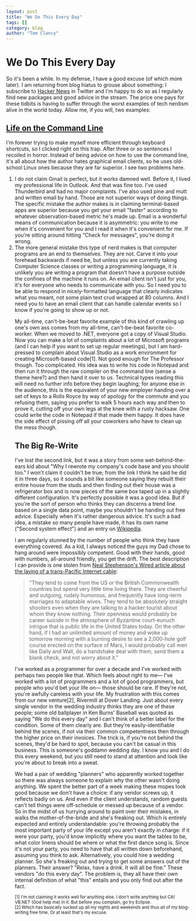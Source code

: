 ```yaml
---
layout: post
title: "We Do This Every Day"
tags: []
category: blog
author: "Tom Clancy"
---
```


# We Do This Every Day

<p>So it's been a while. In my defense, I have a good excuse (of which more later). I am returning from blog hiatus to grouse about something: I subscribe to <a href="http://news.ycombinator.com/">Hacker News</a> in Twitter and I'm happy to do so as I regularly find new packages and good advice in the stream. The price one pays for these tidbits is having to suffer through the worst examples of tech nerdism alive in the world today. Allow me, if you will, two examples:</p>

<h2><a href="http://lenz.unl.edu/2011/04/09/life-on-the-command-line.html" target="_blank">Life on the Command Line</a></h2>

<p>I'm forever trying to make myself more efficient through keyboard shortcuts, so I clicked right on this trap. After three or so sentences I recoiled in horror. Instead of being advice on how to use the command line, it's all about how the author hates graphical email clients, so he uses old-school Linux ones because they are far superior. I see two problems here.</p>
<ol>
<li>I do not claim Gmail is perfect, but it works damned well. Before it, I lived my professional life in Outlook. And that was fine too. I've used Thunderbird and had no major complaints. I've also used pine and mutt and written email by hand. Those are not superior ways of doing things. The specific mistake the author makes is in claiming terminal-based apps are superior because you get your email "faster" according to whatever observation-based metric he's made up. Email is a wonderful means of communication because it is asymmetric: you write to me when it's convenient for you and I read it when it's convenient for me. If you're sitting around hitting "Check for messages", you're doing it wrong.</li>
<li>The more general mistake this type of nerd makes is that computer programs are an end to themselves. They are not. Carve it into your forehead backwards if need be, but unless you are currently taking Computer Science classes or writing a programming language, it is unlikely you are writing a program that doesn't have a purpose outside the confines of the machine it runs on. An email client isn't just for you, it's for everyone who needs to communicate with you. So I need you to be able to respond in nicely-formatted language that clearly indicates what you meant, not some plain text crud wrapped at 80 columns. And I need you to have an email client that can handle calendar events so I know if you're going to show up or not.</li>

<p>My all-time, can't-be-beat favorite example of this kind of crawling up one's own ass comes from my all-time, can't-be-beat favorite co-worker. When we moved to .NET, everyone got a copy of Visual Studio. Now you can make a lot of complaints about a lot of Microsoft programs (and I can help if you want to set up regular meetings), but I am hard-pressed to complain about Visual Studio as a work environment for creating Microsoft-based code[1]. Not good enough for The Professor though. Too complicated. His idea was to write his code in Notepad and then run it through the raw compiler on the command line (sense a theme here?) and then hand it over to us. Technical types reading this will need no further info before they begin laughing; for anyone else in the audience, this is the equivalent of your new employer handing over a set of keys to a Rolls Royce by way of apology for the commute and you refusing them, saying you prefer to walk 5 hours each way and then to prove it, cutting off your own legs at the knee with a rusty hacksaw. One could write the code in Notepad if that made them happy. It does have the side effect of pissing off all your coworkers who have to clean up the mess though.</p>

<h2>The Big Re-Write</h2>
<p>I've lost the second link, but it was a story from some wet-behind-the-ears kid about "Why I rewrote my company's code base and you should too." I won't claim it couldn't be true; from the link I think he said he did it in three days, so it sounds a bit like someone saying they rebuilt their entire house from the studs and then finding out their house was a refrigerator box and is now pieces of the same box taped up in a slightly different configuration. It's perfectly possible it was a good idea. But if you're the sort of person who thinks they can discerns a trend line based on a single data point, maybe you shouldn't be handing out free advice. Especially when it's rather dangerous advice. It's such a bad idea, a mistake so many people have made, it has its own name ("Second system effect") and an entry on <a href="http://en.wikipedia.org/wiki/Second-system_effect">Wikipedia</a>.</p>

<p>I am regularly stunned by the number of people who think they have everything covered. As a kid, I always noticed the guys my Dad chose to hang around were impossibly competent. Good with their hands, good with numbers, all-around friendly, you get the drift. The best description I can provide is one stolen from <a href="http://www.wired.com/wired/archive/4.12/ffglass_pr.html">Neal Stephenson's Wired article about the laying of a trans-Pacific Internet cable</a>:

<blockquote>"They tend to come from the US or the British Commonwealth countries but spend very little time living there. They are cheerful and outgoing, rudely humorous, and frequently have long-term marriages to adaptable wives. They tend to be absolutely straight shooters even when they are talking to a hacker tourist about whom they know nothing. Their openness would probably be career suicide in the atmosphere of Byzantine court-eunuch intrigue that is public life in the United States today. On the other hand, if I had an unlimited amount of money and woke up tomorrow morning with a burning desire to see a 2,000-hole golf course erected on the surface of Mars, I would probably call men like Daily and Wall, do a handshake deal with them, send them a blank check, and not worry about it."</blockquote>

<p>I've worked as a programmer for over a decade and I've worked with perhaps two people like that. Which feels about right to me&mdash; I've worked with a lot of programmers and a lot of good programmers, but people who you'd bet your life on&mdash; those should be rare. If they're not, you're awfully careless with your life. My frustration with this comes from our new venture[2], Rivermill at Dover Landing. Just about every single vendor in the wedding industry thinks they are one of these people; some old ballplayer in Ken Burns' Baseball was quoted as saying "We do this every day" and I can't think of a better label for the condition. Some of them clearly are. But they're easily-identifiable behind the scenes, if not via their common competentness then through the higher price on their invoices. The trick is, if you're not behind the scenes, they'd be hard to spot, because you can't be casual in this business. This is someone's goddamn wedding day. I know you and I do this every weekend, but you still need to stand at attention and look like you're about to break into a sweat.</p>

<p>We had a pair of wedding "planners" who apparently worked together so there was always someone to explain why the other wasn't doing anything. We spent the better part of a week making these mopes look good because we don't have a choice: if any vendor screws up, it reflects badly on us. And even if the client understands, random guests can't tell things were off-schedule or messed up because of a vendor. So in the midst of us hurrying around to paint over their mistakes, in walks the mother-of-the-bride and she's freaking out. Which is entirely expected and entirely understandable: you're throwing probably the most important party of your life except you aren't exactly in charge: if it were your party, you'd know implicitly where you want the tables to be, what color linens should be where or what the first dance song is. Since it's not your party, you need to have that all written down beforehand, assuming you think to ask. Alternatively, you could hire a wedding planner. So she's freaking out and trying to get some answers out of the planners. Their answer? "Relax, have a drink. It will all be fine." These vendors "do this every day". The problem is, they all have their own internal definition of what "this" entails and you only find out after the fact.</p>

<small>[1] I'm not claiming it works well for anything else. I don't write anything but C#/ VB.NET (God help me) in it. But before you complain, go try Eclipse.<br />
[2] Which has basically sucked up all my nights and weekends and thus all of my blog-writing free time. Or at least that's my excuse.</small>
